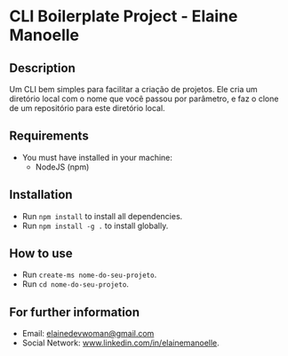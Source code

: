 # CLI Boilerplate Project - Elaine Manoelle

## Description

Um CLI bem simples para facilitar a criação de projetos. Ele cria um diretório local com o nome que você passou por parâmetro, e faz o clone de um repositório para este diretório local. 

## Requirements
* You must have installed in your machine:
  * NodeJS (npm)
  
## Installation

* Run `npm install` to install all dependencies.
* Run `npm install -g .` to install globally.

## How to use

* Run `create-ms nome-do-seu-projeto`.
* Run `cd nome-do-seu-projeto`.

## For further information

* Email: elainedevwoman@gmail.com
* Social Network: www.linkedin.com/in/elainemanoelle.
